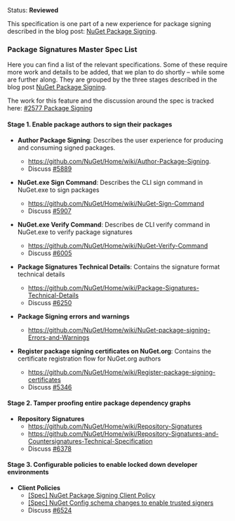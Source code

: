Status: **Reviewed**

This specification is one part of a new experience for package signing described in  the blog post:  [NuGet Package Signing](https://devblogs.microsoft.com/nuget/package-signing-2/).

### Package Signatures Master Spec List

Here you can find a list of the relevant specifications. Some of these require more work and details to be added, that we plan to do shortly – while some are further along. They are grouped by the three stages described in the blog post [NuGet Package Signing](https://devblogs.microsoft.com/nuget/package-signing-2/).

The work for this feature and the discussion around the spec is tracked here: [#2577 Package Signing](https://github.com/NuGet/Home/issues/2577)

#### Stage 1. Enable package authors to sign their packages
- **Author Package Signing**: Describes the user experience for producing and consuming signed packages. 
    - https://github.com/NuGet/Home/wiki/Author-Package-Signing. 
    - Discuss [#5889](https://github.com/NuGet/Home/issues/5889)

- **NuGet.exe Sign Command**: Describes the CLI sign command in NuGet.exe to sign packages
    - https://github.com/NuGet/Home/wiki/NuGet-Sign-Command
    - Discuss [#5907](https://github.com/nuget/home/issues/5907)

- **NuGet.exe Verify Command**: Describes de CLI verify command in NuGet.exe to verify package signatures
    - https://github.com/NuGet/Home/wiki/NuGet-Verify-Command
    - Discuss [#6005](https://github.com/nuget/home/issues/6005)

- **Package Signatures Technical Details**: Contains the signature format technical details 
    - https://github.com/NuGet/Home/wiki/Package-Signatures-Technical-Details
    - Discuss [#6250](https://github.com/nuget/home/issues/6250)

- **Package Signing errors and warnings**
    - https://github.com/NuGet/Home/wiki/NuGet-package-signing-Errors-and-Warnings

- **Register package signing certificates on NuGet.org**: Contains the certificate registration flow for NuGet.org authors 
    - https://github.com/NuGet/Home/wiki/Register-package-signing-certificates
    - Discuss [#5346](https://github.com/nuget/NuGetGallery/issues/5346)


#### Stage 2. Tamper proofing entire package dependency graphs 
- **Repository Signatures**
    - https://github.com/NuGet/Home/wiki/Repository-Signatures
    - https://github.com/NuGet/Home/wiki/Repository-Signatures-and-Countersignatures-Technical-Specification
    - Discuss [#6378](https://github.com/NuGet/Home/issues/6378) 

#### Stage 3. Configurable policies to enable locked down developer environments
- **Client Policies**
    - [[Spec] NuGet Package Signing Client Policy](https://github.com/NuGet/Home/wiki/%5BSpec%5D-NuGet-Package-Signing-Client-Policy)
    - [[Spec] NuGet Config schema changes to enable trusted signers](https://github.com/NuGet/Home/wiki/%5BSpec%5D-NuGet-Config-schema-changes-to-enable-trusted-signers)
    - Discuss [#6524](https://github.com/NuGet/Home/issues/6524)